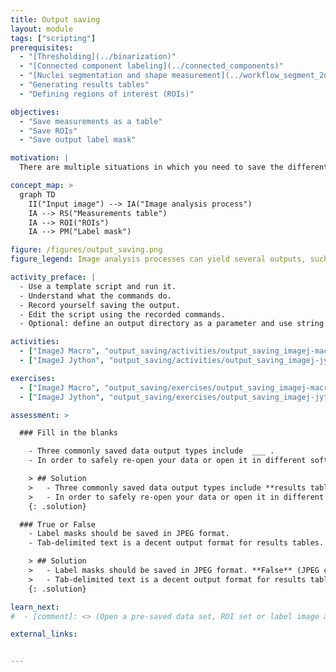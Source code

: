 ```yaml
---
title: Output saving
layout: module
tags: ["scripting"]
prerequisites:
  - "[Thresholding](../binarization)"
  - "[Connected component labeling](../connected_components)"
  - "[Nuclei segmentation and shape measurement](../workflow_segment_2d_nuclei_measure_shape)"
  - "Generating results tables"
  - "Defining regions of interest (ROIs)"

objectives:
  - "Save measurements as a table"
  - "Save ROIs"
  - "Save output label mask"

motivation: |
  There are multiple situations in which you need to save the different types of output you can generate with your image analysis pipelines. For example, you may want to save your results as measurement tables for further analysis in other software (e.g. RStudio, MS EXCEL, ..). It can also be important to save the regions of interest (ROIs) that were used for particular measurements, so that you can look back at them for reference, or to use them for visualization purposes. In addition to ROIs, images can be saved as label masks to store the information on different regions. Finally, you may also want to save your entire script containing particular settings or parameters that you used, so that you can re-run the analysis with the exact same settings or compare it with the results obtained using different settings.

concept_map: >
  graph TD
    II("Input image") --> IA("Image analysis process")
    IA --> RS("Measurements table")
    IA --> ROI("ROIs")
    IA --> PM("Label mask")

figure: /figures/output_saving.png
figure_legend: Image analysis processes can yield several outputs, such as a) label masks, b) measurement tables, or c) regions of interest (ROIs), which may include different types, such as polygon outlines, lines or points.

activity_preface: |
  - Use a template script and run it.
  - Understand what the commands do.
  - Record yourself saving the output.
  - Edit the script using the recorded commands.
  - Optional: define an output directory as a parameter and use string concatenation to specify where to save the file and with what name. An example output directory could be 'C:\\\Users\\\username\\\Desktop' on Windows (note double "\\" because a single "\\" is interpreted as an escape character) or '/Users/username/Desktop/' on MacOS.

activities:
  - ["ImageJ Macro", "output_saving/activities/output_saving_imagej-macro.md"]
  - ["ImageJ Jython", "output_saving/activities/output_saving_imagej-jython.md"]

exercises:
  - ["ImageJ Macro", "output_saving/exercises/output_saving_imagej-macro.md"]
  - ["ImageJ Jython", "output_saving/exercises/output_saving_imagej-jython.md"]

assessment: >

  ### Fill in the blanks

    - Three commonly saved data output types include  ___ .
    - In order to safely re-open your data or open it in different software, you need to save in an ____ file format.

    > ## Solution
    >   - Three commonly saved data output types include **results tables, ROI sets, and label masks**.
    >   - In order to safely re-open your data or open it in different software, you need to save in an **interoperable** file format.
    {: .solution}

  ### True or False
    - Label masks should be saved in JPEG format.
    - Tab-delimited text is a decent output format for results tables.

    > ## Solution
    >   - Label masks should be saved in JPEG format. **False** (JPEG compression results in loss of the unique label values in the image)
    >   - Tab-delimited text is a decent output format for results tables. **True** (this is generally more stable in other software than for example comma-delimited data)
    {: .solution}

learn_next:
#  - [comment]: <> (Open a pre-saved data set, ROI set or label image and try to modify it)

external_links:


---
```

